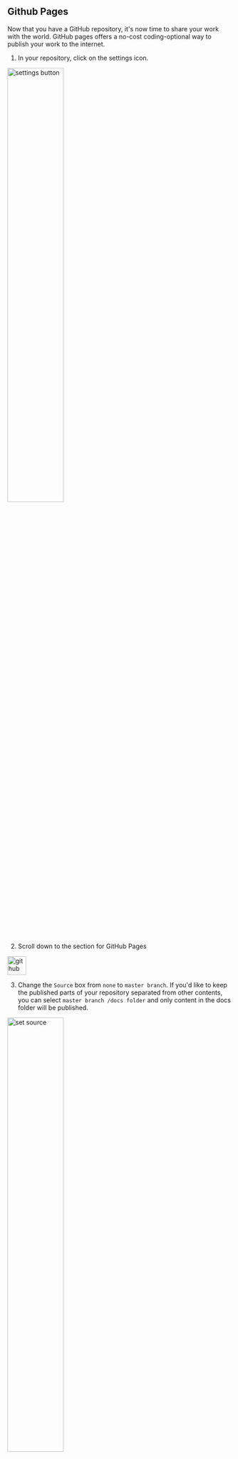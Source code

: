## Github Pages

Now that you have a GitHub repository, it's now time to share your work with the world.  GitHub pages offers a no-cost coding-optional way to publish your work to the internet.   

1) In your repository, click on the settings icon. 
<img src="https://github.com/tri-cods/github/raw/master/static/settings.png" alt="settings button" height="50%">

2) Scroll down to the section for GitHub Pages
<img src="https://github.com/tri-cods/github/raw/master/static/github_pages.png" alt="github pages" height="42" width="42">

3) Change the `Source` box from `none` to `master branch`.  If you'd like to keep the published parts of your repository separated from other contents, you can select `master branch /docs folder` and only content in the docs folder will be published. 
<img src="https://github.com/tri-cods/github/raw/master/static/set_source.png" alt="set source" width="50%">

4) That's it.  Your content is now live on the web at <your user or organization name>.github.io/<your repository name> 
5) If you own a domain name, you can use it as well (see [here](https://help.github.com/en/articles/using-a-custom-domain-with-github-pages)).
6) To change the appearance of your content, to add navigation and other features, you can select a theme.  There are several built in to GitHub.  Try them out.  We'll share more options with you in a later section on purpose-built themes.
<img src="https://github.com/tri-cods/github/raw/master/static/theme_chooser.png" alt="theme chooser" width="50%">
<br>
<img src="https://github.com/tri-cods/github/raw/master/static/preset_themes.png" alt="preset themes">

